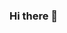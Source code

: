 ### Hi there 👋


<!--
**sherry-design/sherry-design** is a ✨ _special_ ✨ repository because its `README.md` (this file) appears on your GitHub profile.
Look at my contribution graph:
![Snske gif](https://github.com/sherry-design/sherry-design/blob/main/output/github-contribution-grid-snake.gif)

Here are some ideas to get you started:

- 🔭 I’m currently working on ...
- 🌱 I’m currently learning ...
- 👯 I’m looking to collaborate on ...
- 🤔 I’m looking for help with ...
- 💬 Ask me about ...
- 📫 How to reach me: ...
- 😄 Pronouns: ...
- ⚡ Fun fact: ...
-->
